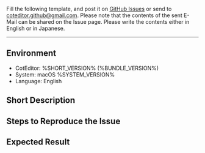 
Fill the following template, and post it on [GitHub Issues](https://github.com/coteditor/CotEditor/issues) or send to <coteditor.github@gmail.com>. Please note that the contents of the sent E-Mail can be shared on the Issue page. Please write the contents either in English or in Japanese.

-----------------------------------------------

## Environment

- CotEditor: %SHORT_VERSION% (%BUNDLE_VERSION%)
- System: macOS %SYSTEM_VERSION%
- Language: English


## Short Description

<!-- put your comment here -->


## Steps to Reproduce the Issue

<!-- put your comment here -->


## Expected Result

<!-- put your comment here -->
